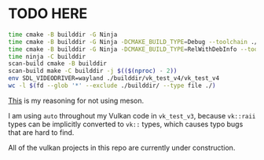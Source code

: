 # TODO HERE

```sh
time cmake -B builddir -G Ninja
time cmake -B builddir -G Ninja -DCMAKE_BUILD_TYPE=Debug --toolchain ./clangd_compile.cmake
time cmake -B builddir -G Ninja -DCMAKE_BUILD_TYPE=RelWithDebInfo --toolchain ./clangd_compile.cmake
time ninja -C builddir
scan-build cmake -B builddir
scan-build make -C builddir -j $(($(nproc) - 2))
env SDL_VIDEODRIVER=wayland ./builddir/vk_test_v4/vk_test_v4
wc -l $(fd --glob '*' --exclude ./builddir/ --type file ./)
```

[This](https://github.com/mesonbuild/meson/issues/10590) is my reasoning for not using meson.

I am using `auto` throughout my Vulkan code in `vk_test_v3`, because `vk::raii` types can be implicitly converted to `vk::` types, which causes typo bugs that are hard to find.

All of the vulkan projects in this repo are currently under construction.
